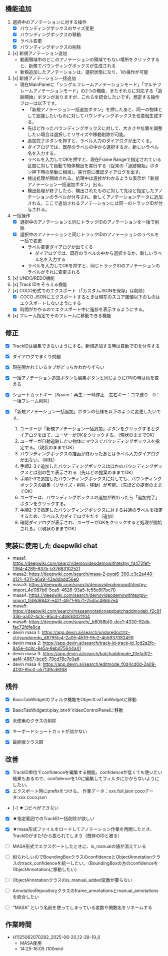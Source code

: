 ## 機能追加

1. 選択中のアノテーションに対する操作
      - [x] バウンディングボックスのサイズ変更 
      - [x] バウンディングボックスの移動
      - [x] ラベル変更
      - [x] バウンディングボックスの削除 
2. [x] 新規アノテーション追加
      - 動画領域中のどこのアノテーションの領域でもない場所をクリックすると、新規でバウンディングボックスが生成される
      - 新規追加したアノテーションは、選択状態になり、1の操作が可能
3. [x] 新規アノテーション一括追加
      - 現在MainPanelに「シングルフレームアノテーションモード」「マルチフレームアノテーションモード」の2つの機能、またそれらに対応する「追跡開始」ボタンがありますが、これらを統合したいです。想定する操作フローは以下です。
          - 「新規アノテーション一括追加ボタン」を押したあと、同一の物体として認識したいものに対してバウンディングボックスを任意個生成する。
          - 先ほど作ったバウンディングボックスに対して、大きさや位置を調整したい場合は選択してリサイズや移動削除が可能。
          - 追加完了ボタンを押すと、ラベル入力のダイアログが出てくる。
          - ダイアログでは、既存のラベルの中から選択するか、新しいラベル名を入力する。
          - ラベルを入力してOKを押すと、現在Frame Rangeで指定されている区間に対して自動で物体検出を実行する（従来の「追跡開始」ボタン押下時の挙動に相当）。実行前に確認ダイアログを出す。
          - 検出処理が開始される。処理中は進捗がわかるような表示が「新規アノテーション一括追加ボタン」出る。
          - 検出処理が終了したら、検出されたものに対して先ほど指定したアノテーションのラベルが付与され、新しくアノテーションデータに追加される。ここで追加されるアノテーションには同一のトラックIDが付与される。
4. 一括操作
      - [x] 選択中のアノテーションと同じトラックIDのアノテーションを一括で削除
      - [x] 選択中のアノテーションと同じトラックIDのアノテーションのラベルを一括で変更
          - ラベル変更ダイアログが出てくる
              - ダイアログでは、既存のラベルの中から選択するか、新しいラベル名を入力する
          - ラベルを入力してOKを押すと、同じトラックIDのアノテーションのラベルがそれに変更される

5. [x] UNDO/REDO機能
6. [x] Track IDをそろえる機能
7. [x] COCO形式でのエクスポート（「カスタムJSONを保存」は削除）
    - [x] COCO JSONにエクスポートするときは現在のスコア閾値以下のものはエクスポートしないようにする
    - [x] 時間がかかるのでエクスポート中に進捗を表示するようにする。
8. [x] フレーム指定でそのフレームに移動できる機能

## 修正

* [x] TrackIDは編集できないようにする。新規追加する時は自動でIDを付与する
* [x] ダイアログでまくり問題
* [x] 現在開かれているタブがどっちかわかりずらい
* [x] 一括アノテーション追加ボタンも編集ボタンと同じようにONの時は色を変える
* [x] ショートカットキー（Space：再生・一時停止　左右キー：コマ送り　D：一括フレーム削除）

* [x] 「新規アノテーション一括追加」ボタンの仕様を以下のように変更したいです。
    1. ユーザーが「新規アノテーション一括追加」ボタンをクリックするとダイアログを出て、ユーザーがOKをクリックする。（現状のままでOK）
    2. ユーザーが自動追跡したい物体にマウスでバウンディングボックスを指定する。（現状のままでOK）
    3. バウンディングボックスの描画が終わったあとはラベル入力ダイアログが出ない。（削除）
    4. 手順2-3で追加したバウンディングボックスはほかのバウンディングボックスとは別の色で表示される（先ほどの提案のままでOK）
    5. 手順2-3で追加したバウンディングボックスに対しても、バウンディングボックスの編集（リサイズ・削除・移動）が可能。（先ほどの提案のままでOK）
    6. ユーザーは、バウンディングボックスの追加が終わったら「追加完了」ボタンをクリックする。
    7. 手順2-3で指定したバウンディングボックスに対する共通のラベルを指定するため、ラベル入力ダイアログをだす（追加）
    8. 確認ダイアログが表示され、ユーザーがOKをクリックすると処理が開始される。（（現状のままでOK）

## 実装に使用した deepwiki chat

* masa1: https://deepwiki.com/search/demovideodemowithtextpy_fd472fef-1364-4289-837b-b3768310252f
* masa2: https://deepwiki.com/search/masa-2-pyqt6-300_c3c2a440-d121-4311-a6a9-43addadd56e0
* masa3: https://deepwiki.com/search/demovideodemowithtextpy-import_4e1187b6-5ca5-4626-93a5-fc55c6f7bc70
* masa4: https://deepwiki.com/search/demovideodemowithtextpy-import_0d8d6843-e42f-4971-8b71-25d5c486b7e4
* masa5: https://deepwiki.com/search/masaannotationappbatchaddmodeb_f2c91336-aa02-4c1c-95cd-c4b830021104
* masa6: https://deepwiki.com/search/_b6058bf0-dcc1-4330-92db-fac72fdfe8ca
* devin masa 1: https://app.devin.ai/search/undoredoctrlz-ctrlyundoredo_d8795fc4-2a05-4519-9fe2-4b5937082459
* devin masa 2: https://app.devin.ai/search/track-id-track-id_1cd2a2fc-8a5e-4c8c-8e5a-8ebd75644a41
* devin masa 3: https://app.devin.ai/search/batchaddmode_13efa3f2-aaf4-4867-bce5-79cd78c7c0a6
* devin masa 4: https://app.devin.ai/search/editmode_f0d4cd0d-2a09-4130-95c0-a57139cd8f68

## 残件

- [x] BasicTabWidgetのフィルタ機能をObjectListTabWidgetに移動
- [x] BasicTabWidgetのplay_btnをVideoControlPanelに移動
- [x] 未使用のクラスの削除
- [x] キーボードショートカットが効かない
- [x] 最終版クラス図


## 改善

- [x] TrackID単位でconfidenceを編集する機能。confidenceが低くても使いたい結果もあるので、confidenceを1.0に編集してフィルタにかからないようにしたい。
- [x] エクスポート時にprefixをつける。 作業データ：xxx.full.json  cocoデータ:xxx.coco.json
- [-] ★コピペができない
- [x] ★指定範囲でのTrackID一括削除が欲しい
- [x] ★masa形式ファイルをロードしてアノテーション作業を再開したとき、TrackIDがまた1から振られてしまう（既存のIDと被る）
- [ ] MASA形式でエクスポートしたときに、is_manualの値が消えている
- [ ] 紛らわしいのでBoundingBoxクラスのconfidenceとObjectAnnotationクラスのtrack_confidenceを統一したい。（BoundingBoxの方のconfidenceをObjectAnnotationに移動したい）
- [ ] ObjectAnnotationクラスのis_manual_added変数が要らない
- [ ] AnnotationRepositoryクラスのframe_annotationsとmanual_annotationsを統合したい
- [ ] "MASA" という名前を使ってしまっている変数や関数名をリネームする



## 作業時間

* H1125062070282_2025-06-20_12-39-19_0
  - MASA使用
  - 14:25-16:05 (100min)